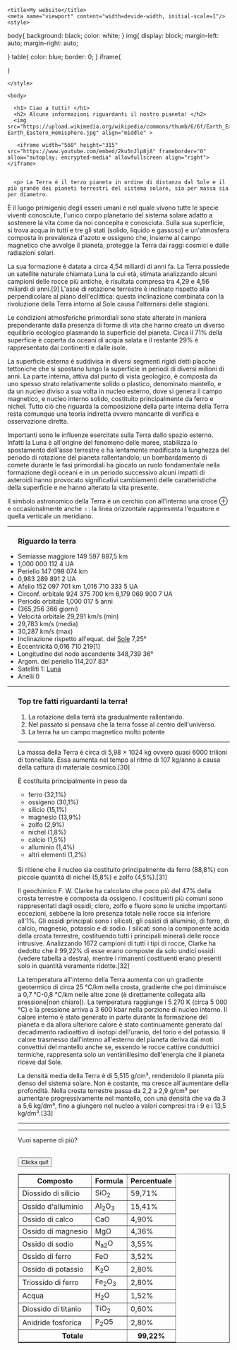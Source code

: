 
<html>
  <head>

    <title>My website</title>
    <meta name="viewport" content="width=devide-width, initial-scale=1"/>
    <style>
body{
  background: black;
  color: white;
}
img{
  display: block;
  margin-left: auto;
  margin-right: auto;

}
table{
  color: blue;
  border: 0;
}
iframe{



}


    </style>
  </head>

    <body>

      <h1> Ciao a tutti! </h1>
      <h2> Alcune informazioni riguardanti il nostro pianeta! </h2>
      <img src="https://upload.wikimedia.org/wikipedia/commons/thumb/6/6f/Earth_Eastern_Hemisphere.jpg/260px-Earth_Eastern_Hemisphere.jpg" align="middle" >

       <iframe width="560" height="315" src="https://www.youtube.com/embed/2ku5nJlp8jA" frameborder="0" allow="autoplay; encrypted-media" allowfullscreen align="right"></iframe>


      <p> La Terra è il terzo pianeta in ordine di distanza dal Sole e il più grande dei pianeti terrestri del sistema solare, sia per massa sia per diametro.

È il luogo primigenio degli esseri umani e nel quale vivono tutte le specie viventi conosciute, l'unico corpo planetario del sistema solare adatto a sostenere la vita come da noi concepita e conosciuta. Sulla sua superficie, si trova acqua in tutti e tre gli stati (solido, liquido e gassoso) e un'atmosfera composta in prevalenza d'azoto e ossigeno che, insieme al campo magnetico che avvolge il pianeta, protegge la Terra dai raggi cosmici e dalle radiazioni solari.

La sua formazione è datata a circa 4,54 miliardi di anni fa. La Terra possiede un satellite naturale chiamata Luna la cui età, stimata analizzando alcuni campioni delle rocce più antiche, è risultata compresa tra 4,29 e 4,56 miliardi di anni.[9] L'asse di rotazione terrestre è inclinato rispetto alla perpendicolare al piano dell'eclittica: questa inclinazione combinata con la rivoluzione della Terra intorno al Sole causa l'alternarsi delle stagioni.

Le condizioni atmosferiche primordiali sono state alterate in maniera preponderante dalla presenza di forme di vita che hanno creato un diverso equilibrio ecologico plasmando la superficie del pianeta. Circa il 71% della superficie è coperta da oceani di acqua salata e il restante 29% è rappresentato dai continenti e dalle isole.

La superficie esterna è suddivisa in diversi segmenti rigidi detti placche tettoniche che si spostano lungo la superficie in periodi di diversi milioni di anni. La parte interna, attiva dal punto di vista geologico, è composta da uno spesso strato relativamente solido o plastico, denominato mantello, e da un nucleo diviso a sua volta in nucleo esterno, dove si genera il campo magnetico, e nucleo interno solido, costituito principalmente da ferro e nichel. Tutto ciò che riguarda la composizione della parte interna della Terra resta comunque una teoria indiretta ovvero mancante di verifica e osservazione diretta.

Importanti sono le influenze esercitate sulla Terra dallo spazio esterno. Infatti la Luna è all'origine del fenomeno delle maree, stabilizza lo spostamento dell'asse terrestre e ha lentamente modificato la lunghezza del periodo di rotazione del pianeta rallentandolo; un bombardamento di comete durante le fasi primordiali ha giocato un ruolo fondamentale nella formazione degli oceani e in un periodo successivo alcuni impatti di asteroidi hanno provocato significativi cambiamenti delle caratteristiche della superficie e ne hanno alterato la vita presente.

Il simbolo astronomico della Terra è un cerchio con all'interno una croce ⊕ e occasionalmente anche ♁: la linea orizzontale rappresenta l'equatore e quella verticale un meridiano.</p>


<hr>

<ul>

<h3> Riguardo la terra </h3>

  <li>Semiasse maggiore	149 597 887,5 km</li>
  <li>1,000 000 112 4 UA</li>
  <li>Perielio	147 098 074 km</li>
  <li>0,983 289 891 2 UA</li>
  <li>Afelio	152 097 701 km 1,016 710 333 5 UA</li>
  <li>Circonf. orbitale	924 375 700 km 6,179 069 900 7 UA</li>
  <li>Periodo orbitale	1,000 017 5 anni</li>
  <li>(365,256 366 giorni)</li>
  <li>Velocità orbitale	29,291 km/s (min)</li>
  <li>29,783 km/s (media)</li>
  <li>30,287 km/s (max)</li>
  <li>Inclinazione rispetto all'equat. del <a href="https://it.wikipedia.org/wiki/Sole">Sole</a>	7,25°</li>
  <li>Eccentricità	0,016 710 219[1]</li>
  <li>Longitudine del nodo ascendente	348,739 36°</li>
  <li>Argom. del perielio	114,207 83°</li>
  <li>Satelliti	1: <a href="https://it.wikipedia.org/wiki/Luna">Luna</a> </li>
  <li>Anelli	0</li>


</ul>

<hr>

<ol>
   <h3> Top tre fatti riguardanti la terra! </h3>




<ol>

<li> La rotazione della terrà sta gradualmente rallentando. </li>
  <li> Nel passato si pensava che la terra fosse al centro dell'universo. </li>
  <li> La terra ha un campo magnetico molto potente </li>


</ol>
<hr>
<p>La massa della Terra è circa di 5,98 × 1024 kg ovvero quasi 6000 trilioni di tonnellate. Essa aumenta nel tempo al ritmo di 107 kg/anno a causa della cattura di materiale cosmico.[30]

È costituita principalmente in peso da
<ul>
<li>ferro (32,1%)</li>
<li>ossigeno (30,1%)</li>
<li>silicio (15,1%)</li>
<li>magnesio (13,9%)</li>
<li>zolfo (2,9%)</li>
<li>nichel (1,8%)</li>
<li>calcio (1,5%)</li>
<li>alluminio (1,4%)</li>
<li>altri elementi (1,2%)</li>
</ul>
<br>
Si ritiene che il nucleo sia costituito principalmente da ferro (88,8%) con piccole quantità di nichel (5,8%) e zolfo (4,5%).[31]

Il geochimico F. W. Clarke ha calcolato che poco più del 47% della crosta terrestre è composta da ossigeno. I costituenti più comuni sono rappresentati dagli ossidi; cloro, zolfo e fluoro sono le uniche importanti eccezioni, sebbene la loro presenza totale nelle rocce sia inferiore all'1%. Gli ossidi principali sono i silicati, gli ossidi di alluminio, di ferro, di calcio, magnesio, potassio e di sodio. I silicati sono la componente acida della crosta terrestre, costituendo tutti i principali minerali delle rocce intrusive. Analizzando 1672 campioni di tutti i tipi di rocce, Clarke ha dedotto che il 99,22% di esse erano composte da solo undici ossidi (vedere tabella a destra), mentre i rimanenti costituenti erano presenti solo in quantità veramente ridotte.[32]

La temperatura all'interno della Terra aumenta con un gradiente geotermico di circa 25 °C/km nella crosta, gradiente che poi diminuisce a 0,7 °C-0,8 °C/km nelle altre zone (è direttamente collegata alla pressione[non chiaro]). La temperatura raggiunge i 5 270 K (circa 5 000 °C) e la pressione arriva a 3 600 kbar nella porzione di nucleo interno. Il calore interno è stato generato in parte durante la formazione del pianeta e da allora ulteriore calore è stato continuamente generato dal decadimento radioattivo di isotopi dell'uranio, del torio e del potassio. Il calore trasmesso dall'interno all'esterno del pianeta deriva dai moti convettivi del mantello anche se, essendo le rocce cattive conduttrici termiche, rappresenta solo un ventimillesimo dell'energia che il pianeta riceve dal Sole.

La densità media della Terra è di 5,515 g/cm³, rendendolo il pianeta più denso del sistema solare. Non è costante, ma cresce all'aumentare della profondità. Nella crosta terrestre passa da 2,2 a 2,9 g/cm³ per aumentare progressivamente nel mantello, con una densità che va da 3 a 5,6 kg/dm³, fino a giungere nel nucleo a valori compresi tra i 9 e i 13,5 kg/dm³.[33]</p>



<hr>

<table border="1">
<thead>

<tr>

<th>Composto</th>
<th>Formula</th>
<th>Percentuale</th>



<tbody>

<tr>
<td>Diossido di silicio</td>
<td>SiO<sub>2</td>
<td>59,71%</td>


<tr>
<td>Ossido d'alluminio</td>
<td>Al<sub>2</sub>O<sub>3</td>
<td>15,41%</td>



<tr>
<td>Ossido di calco</td>
<td>CaO<sub></td>
<td>4,90%</td>

<tr>
<td>Ossido di magnesio</td>
<td>MgO<sub></td>
<td>4,36%</td>



<tr>
<td>Ossido di sodio</td>
<td>N<sub>a2</sub>O</td>
<td>3,55%</td>



<tr>
<td>Ossido di ferro</td>
<td>FeO<sub></td>
<td>3,52%</td>




<tr>
<td>Ossido di potassio</td>
<td>K<sub>2</sub>O</td>
<td>2,80%</td>




<tr>
<td>Triossido di ferro</td>
<td>Fe<sub>2</sub>O<sub>3</sub></td>
<td>2,80%</td>



<tr>
<td>Acqua</td>
<td>H<sub>2</sub>O</td>
<td>1,52%</td>
</tr>

<tr>
<td>Diossido di titanio</td>
<td>TiO<sub>2</td>
<td>0,60%</td>


<tr>
<td>Anidride fosforica</td>
<td>P<sub>2</sub>O<sub></sub>5</td>
<td>2,80%</td>


<tr>
<th colspan="2">Totale</th>
<th>99,22%</th>













<hr>

<form action="https://en.wikipedia.org/wiki/Earth">

  <p>Vuoi saperne di più?</p>
  <br><input type="submit" value="Clicka qui!">

</form>
















    






